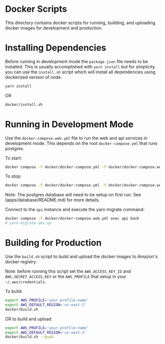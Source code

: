 # Docker Scripts

This directory contains docker scripts for running, building, and uploading docker images 
for development and production.


# Installing Dependencies

Before running in development mode the `package.json` file needs to be installed. This is 
usually accomplished with `yarn install` but for simplicity you can use the `install.sh` 
script which will install all dependencies using dockerized version of node.


```bash
yarn install
```

OR
```bash
docker/isntall.sh
```


# Running in Development Mode

Use the `docker-compose.web.yml` file to run the web and api services in development mode.
This depends on the root `docker-compose.yml` that runs postgres.

To start:
```bash
docker compose -f docker/docker-compose.yml -f docker/docker-compose.web.yml up -d
```

To stop:
```bash
docker compose -f docker/docker-compose.yml -f docker/docker-compose.web.yml stop
```

Note: The postgres database will need to be setup on first run. See (apps/database/README.md) for more details.

Connect to the `api` instance and execute the yarn migrate command:
```bash
docker compose -f docker/docker-compose.web.yml exec api bash
# yarn migrate-dev:up
```


# Building for Production

Use the `build.sh` script to build and upload the docker images to Amazon's docker registry.

Note: before running this script set the `AWS_ACCESS_KEY_ID` and `AWS_SECRET_ACCESS_KEY` 
or the `AWS_PROFILE` that setup in your `~/.aws/credentials`.

To build:
```bash
export AWS_PROFILE='your-profile-name'
export AWS_DEFAULT_REGION='us-east-2'
docker/build.sh
```

OR to build and upload

```bash
export AWS_PROFILE='your-profile-name'
export AWS_DEFAULT_REGION='us-east-2'
docker/build.sh --push
```